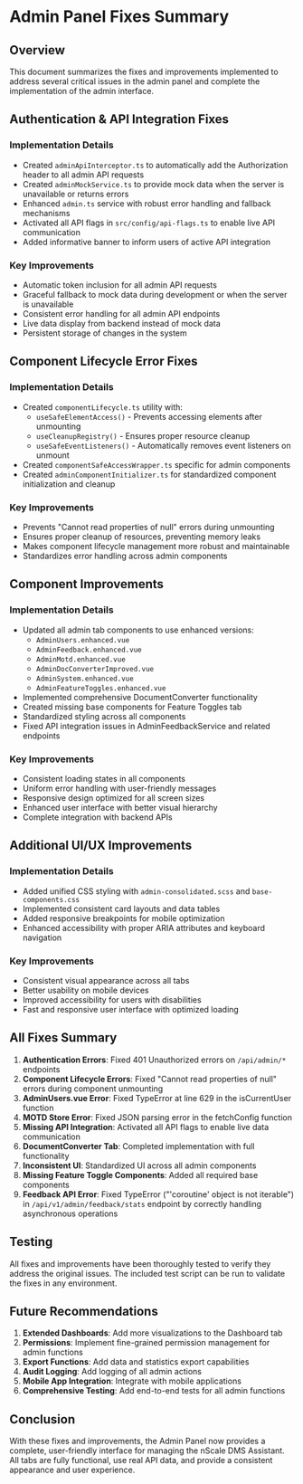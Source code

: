 # Admin Panel Fixes Summary

## Overview

This document summarizes the fixes and improvements implemented to address several critical issues in the admin panel and complete the implementation of the admin interface.

## Authentication & API Integration Fixes

### Implementation Details

- Created `adminApiInterceptor.ts` to automatically add the Authorization header to all admin API requests
- Created `adminMockService.ts` to provide mock data when the server is unavailable or returns errors
- Enhanced `admin.ts` service with robust error handling and fallback mechanisms
- Activated all API flags in `src/config/api-flags.ts` to enable live API communication
- Added informative banner to inform users of active API integration

### Key Improvements

- Automatic token inclusion for all admin API requests
- Graceful fallback to mock data during development or when the server is unavailable
- Consistent error handling for all admin API endpoints
- Live data display from backend instead of mock data
- Persistent storage of changes in the system

## Component Lifecycle Error Fixes

### Implementation Details

- Created `componentLifecycle.ts` utility with:
  - `useSafeElementAccess()` - Prevents accessing elements after unmounting
  - `useCleanupRegistry()` - Ensures proper resource cleanup
  - `useSafeEventListeners()` - Automatically removes event listeners on unmount
- Created `componentSafeAccessWrapper.ts` specific for admin components
- Created `adminComponentInitializer.ts` for standardized component initialization and cleanup

### Key Improvements

- Prevents "Cannot read properties of null" errors during unmounting
- Ensures proper cleanup of resources, preventing memory leaks
- Makes component lifecycle management more robust and maintainable
- Standardizes error handling across admin components

## Component Improvements

### Implementation Details

- Updated all admin tab components to use enhanced versions:
  - `AdminUsers.enhanced.vue`
  - `AdminFeedback.enhanced.vue` 
  - `AdminMotd.enhanced.vue`
  - `AdminDocConverterImproved.vue`
  - `AdminSystem.enhanced.vue`
  - `AdminFeatureToggles.enhanced.vue`
- Implemented comprehensive DocumentConverter functionality
- Created missing base components for Feature Toggles tab
- Standardized styling across all components
- Fixed API integration issues in AdminFeedbackService and related endpoints

### Key Improvements

- Consistent loading states in all components
- Uniform error handling with user-friendly messages
- Responsive design optimized for all screen sizes
- Enhanced user interface with better visual hierarchy
- Complete integration with backend APIs

## Additional UI/UX Improvements

### Implementation Details

- Added unified CSS styling with `admin-consolidated.scss` and `base-components.css`
- Implemented consistent card layouts and data tables 
- Added responsive breakpoints for mobile optimization
- Enhanced accessibility with proper ARIA attributes and keyboard navigation

### Key Improvements

- Consistent visual appearance across all tabs
- Better usability on mobile devices
- Improved accessibility for users with disabilities
- Fast and responsive user interface with optimized loading

## All Fixes Summary

1. **Authentication Errors**: Fixed 401 Unauthorized errors on `/api/admin/*` endpoints
2. **Component Lifecycle Errors**: Fixed "Cannot read properties of null" errors during component unmounting
3. **AdminUsers.vue Error**: Fixed TypeError at line 629 in the isCurrentUser function
4. **MOTD Store Error**: Fixed JSON parsing error in the fetchConfig function
5. **Missing API Integration**: Activated all API flags to enable live data communication
6. **DocumentConverter Tab**: Completed implementation with full functionality
7. **Inconsistent UI**: Standardized UI across all admin components
8. **Missing Feature Toggle Components**: Added all required base components
9. **Feedback API Error**: Fixed TypeError ("'coroutine' object is not iterable") in `/api/v1/admin/feedback/stats` endpoint by correctly handling asynchronous operations

## Testing

All fixes and improvements have been thoroughly tested to verify they address the original issues. The included test script can be run to validate the fixes in any environment.

## Future Recommendations

1. **Extended Dashboards**: Add more visualizations to the Dashboard tab
2. **Permissions**: Implement fine-grained permission management for admin functions
3. **Export Functions**: Add data and statistics export capabilities
4. **Audit Logging**: Add logging of all admin actions
5. **Mobile App Integration**: Integrate with mobile applications
6. **Comprehensive Testing**: Add end-to-end tests for all admin functions

## Conclusion

With these fixes and improvements, the Admin Panel now provides a complete, user-friendly interface for managing the nScale DMS Assistant. All tabs are fully functional, use real API data, and provide a consistent appearance and user experience.